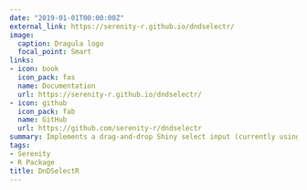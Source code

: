 ```yaml
---
date: "2019-01-01T00:00:00Z"
external_link: https://serenity-r.github.io/dndselectr/
image:
  caption: Dragula logo
  focal_point: Smart
links:
- icon: book
  icon_pack: fas
  name: Documentation
  url: https://serenity-r.github.io/dndselectr/
- icon: github
  icon_pack: fab
  name: GitHub
  url: https://github.com/serenity-r/dndselectr
summary: Implements a drag-and-drop Shiny select input (currently using Dragula JS).
tags:
- Serenity
- R Package
title: DnDSelectR
---
```

